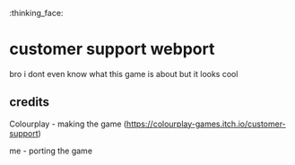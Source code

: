 :thinking_face:

# customer support webport

bro i dont even know what this game is about but it looks cool

## credits

Colourplay - making the game (https://colourplay-games.itch.io/customer-support)

me - porting the game
